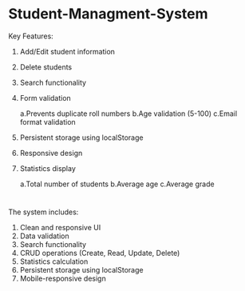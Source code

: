 # Student-Managment-System
Key Features:

1. Add/Edit student information
2. Delete students
3. Search functionality
4. Form validation

    a.Prevents duplicate roll numbers
    b.Age validation (5-100)
    c.Email format validation


5. Persistent storage using localStorage
6. Responsive design
7. Statistics display

    a.Total number of students
    b.Average age
    c.Average grade


#
The system includes:

  1. Clean and responsive UI
  2. Data validation
  3. Search functionality
  4. CRUD operations (Create, Read, Update, Delete)
  5. Statistics calculation
  6. Persistent storage using localStorage
  7. Mobile-responsive design
